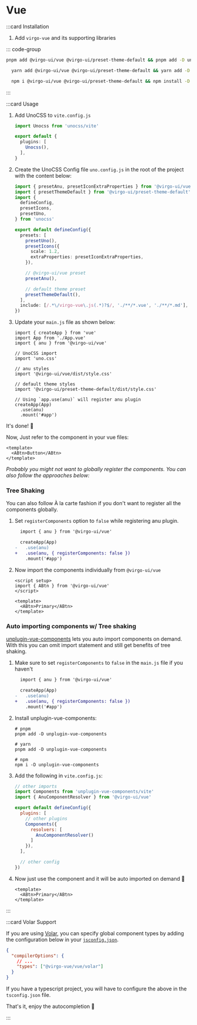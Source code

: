 # Vue

:::card Installation

1. Add `virgo-vue` and its supporting libraries

::: code-group
  ```bash [pnpm]
  pnpm add @virgo-ui/vue @virgo-ui/preset-theme-default && pnpm add -D unocss @iconify-json/bx
  ```
  ```bash [yarn]
    yarn add @virgo-ui/vue @virgo-ui/preset-theme-default && yarn add -D unocss @iconify-json/bx
  ```
  ```bash [npm]
    npm i @virgo-ui/vue @virgo-ui/preset-theme-default && npm install -D unocss @iconify-json/bx  ```
   ```
:::

:::card Usage

1. Add UnoCSS to `vite.config.js`

    ```ts
    import Unocss from 'unocss/vite'

    export default {
      plugins: [
        Unocss(),
      ],
    }
    ```

2. Create the UnoCSS Config file `uno.config.js` in the root of the project with the content below:

    ```ts
    import { presetAnu, presetIconExtraProperties } from '@virgo-ui/vue'
    import { presetThemeDefault } from '@virgo-ui/preset-theme-default'
    import {
      defineConfig,
      presetIcons,
      presetUno,
    } from 'unocss'

    export default defineConfig({
      presets: [
        presetUno(),
        presetIcons({
          scale: 1.2,
          extraProperties: presetIconExtraProperties,
        }),

        // @virgo-ui/vue preset
        presetAnu(),

        // default theme preset
        presetThemeDefault(),
      ],
      include: [/.*\/virgo-vue\.js(.*)?$/, './**/*.vue', './**/*.md'],
    })
    ```

3. Update your `main.js` file as shown below:

    ```js{3,5-6,8-9,13,11-12,15-16}
    import { createApp } from 'vue'
    import App from './App.vue'
    import { anu } from '@virgo-ui/vue'

    // UnoCSS import
    import 'uno.css'

    // anu styles
    import '@virgo-ui/vue/dist/style.css'

    // default theme styles
    import '@virgo-ui/preset-theme-default/dist/style.css'

    // Using `app.use(anu)` will register anu plugin
    createApp(App)
      .use(anu)
      .mount('#app')
    ```

It's done! 🥳

Now, Just refer to the component in your vue files:

```vue
<template>
  <ABtn>Button</ABtn>
</template>
```

<em class="block mt-12 mb-10">Probably you might not want to globally register the components. You can also follow the approaches below:</em>

### Tree Shaking

You can also follow À la carte fashion if you don't want to register all the components globally.

1. Set `registerComponents` option to `false` while registering anu plugin.

    ```diff
      import { anu } from '@virgo-ui/vue'

      createApp(App)
    -   .use(anu)
    +   .use(anu, { registerComponents: false })
        .mount('#app')
    ```

2. Now import the components individually from `@virgo-ui/vue`

    ```vue
    <script setup>
    import { ABtn } from '@virgo-ui/vue'
    </script>

    <template>
      <ABtn>Primary</ABtn>
    </template>
    ```

### Auto importing components w/ Tree shaking

[unplugin-vue-components](https://github.com/antfu/unplugin-vue-components) lets you auto import components on demand. With this you can omit import statement and still get benefits of tree shaking.

1. Make sure to set `registerComponents` to `false` in the `main.js` file if you haven't

    ```diff
      import { anu } from '@virgo-ui/vue'

      createApp(App)
    -   .use(anu)
    +   .use(anu, { registerComponents: false })
        .mount('#app')
    ```

2. Install unplugin-vue-components:

    ```shell
    # pnpm
    pnpm add -D unplugin-vue-components

    # yarn
    pnpm add -D unplugin-vue-components

    # npm
    npm i -D unplugin-vue-components
    ```

3. Add the following in `vite.config.js`:

    ```js
    // other imports
    import Components from 'unplugin-vue-components/vite'
    import { AnuComponentResolver } from '@virgo-ui/vue'

    export default defineConfig({
      plugins: [
        // other plugins
        Components({
          resolvers: [
            AnuComponentResolver()
          ]
        }),
      ],

      // other config
    })
    ```

4. Now just use the component and it will be auto imported on demand 🤯

    ```vue
    <template>
      <ABtn>Primary</ABtn>
    </template>
    ```

:::

:::card Volar Support

If you are using [Volar](https://marketplace.visualstudio.com/items?itemName=Vue.volar), you can specify global component types by adding the configuration below in your [`jsconfig.json`](https://code.visualstudio.com/docs/languages/jsconfig).

```json
{
  "compilerOptions": {
    // ...
    "types": ["@virgo-vue/vue/volar"]
  }
}
```

If you have a typescript project, you will have to configure the above in the `tsconfig.json` file.

That's it, enjoy the autocompletion 🥳

:::
